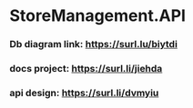 # StoreManagement.API
### Db diagram link: https://surl.lu/biytdi
### docs project: https://surl.li/jiehda

### api design: https://surl.li/dvmyiu